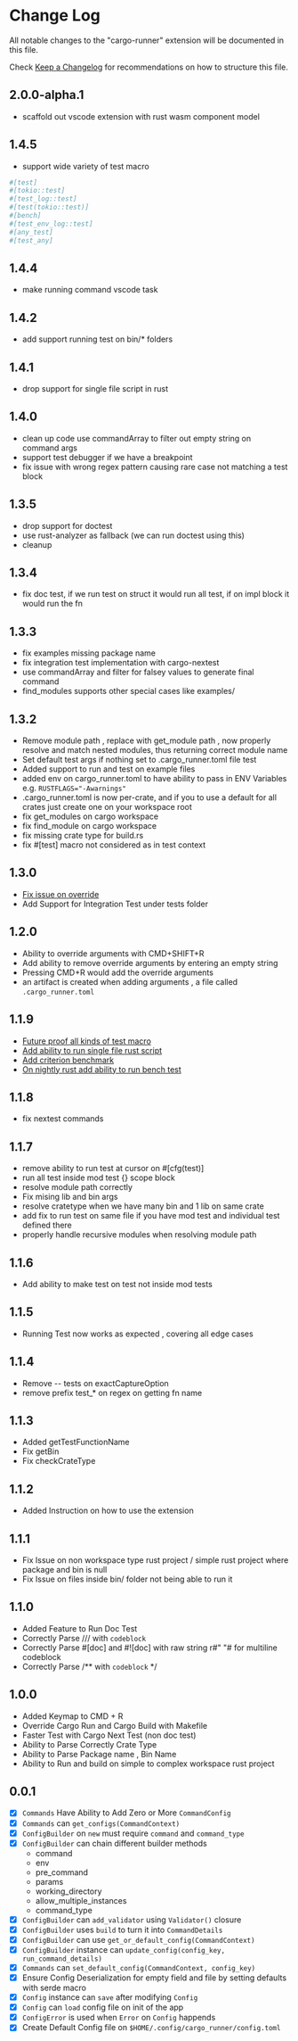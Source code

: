 # Change Log

All notable changes to the "cargo-runner" extension will be documented in this file.

Check [Keep a Changelog](http://keepachangelog.com/) for recommendations on how to structure this file.
## 2.0.0-alpha.1
- scaffold out vscode extension with rust wasm component model

## 1.4.5
- support wide variety of test macro

```sh
#[test]
#[tokio::test]
#[test_log::test]
#[test(tokio::test)]
#[bench]
#[test_env_log::test]
#[any_test]
#[test_any]
```
## 1.4.4
- make running command vscode task
## 1.4.2
- add support running test on bin/* folders
## 1.4.1
- drop support for single file script in rust
## 1.4.0
- clean up code use commandArray to filter out empty string on command args
- support test debugger if we have a breakpoint
- fix issue with wrong regex pattern causing rare case not matching a test block
## 1.3.5
- drop support for doctest
- use rust-analyzer as fallback (we can run doctest using this)
- cleanup
## 1.3.4
- fix doc test, if we run test on struct it would run all test, if on impl block it would run the fn
## 1.3.3
- fix examples missing package name
- fix integration test implementation with cargo-nextest
- use commandArray and filter for falsey values to generate final command
- find_modules supports other special cases like examples/

## 1.3.2
- Remove module path , replace with get_module path , now properly resolve and match nested modules, thus returning correct module name
- Set default test args if nothing set to .cargo_runner.toml file test
- Added support to run and test on example files
- added env on cargo_runner.toml to have ability to pass in ENV Variables e.g. `RUSTFLAGS="-Awarnings"`
- .cargo_runner.toml is now per-crate, and if you to use a default for all crates just create one on your workspace root
- fix get_modules on cargo workspace
- fix find_module on cargo workspace
- fix missing crate type for build.rs 
- fix #[test] macro not considered as in test context
## 1.3.0
- [Fix issue on override](https://github.com/codeitlikemiley/cargo-runner/issues/12)
- Add Support for Integration Test under tests folder 
## 1.2.0
- Ability to override arguments with CMD+SHIFT+R
- Add ability to remove override arguments by entering an empty string
- Pressing CMD+R would add the override arguments
- an artifact is created when adding arguments , a file called `.cargo_runner.toml`
## 1.1.9
- [Future proof all kinds of test macro](https://github.com/codeitlikemiley/cargo-runner/pull/6)
- [Add ability to run single file rust script](https://github.com/codeitlikemiley/cargo-runner/pull/7)
- [Add criterion benchmark](https://github.com/codeitlikemiley/cargo-runner/pull/9)
- [On nightly rust add ability to run bench test](https://github.com/codeitlikemiley/cargo-runner/pull/10)
## 1.1.8
- fix nextest commands
## 1.1.7
- remove ability to run test at cursor on #[cfg(test)]
- run all test inside mod test {} scope block
- resolve module path correctly
- Fix mising lib and bin args
- resolve cratetype when we have many bin and 1 lib on same crate
- add fix to run test on same file if you have mod test and individual test defined there
- properly handle recursive modules when resolving module path
## 1.1.6
- Add ability to make test on test not inside mod tests
## 1.1.5
- Running Test now works as expected , covering all edge cases
## 1.1.4
- Remove -- tests on exactCaptureOption
- remove prefix test_* on regex on getting fn name
## 1.1.3
- Added getTestFunctionName
- Fix getBin
- Fix checkCrateType 
## 1.1.2
- Added Instruction on how to use the extension

## 1.1.1
- Fix Issue on non workspace type rust project / simple rust project where package and bin is null
- Fix Issue on files inside bin/ folder not being able to run it

## 1.1.0
- Added Feature to Run Doc Test
- Correctly Parse /// with ```codeblock ```
- Correctly Parse #[doc] and #![doc] with raw string r#" "# for multiline codeblock
- Correctly Parse /** with ``` codeblock ``` */

## 1.0.0
-  Added Keymap to CMD + R
-  Override Cargo Run and Cargo Build with Makefile
-  Faster Test with Cargo Next Test (non doc test)
-  Ability to Parse Correctly Crate Type
-  Ability to Parse Package name , Bin Name
-  Ability to Run and build on simple to complex workspace rust project

## 0.0.1
- [X] `Commands` Have Ability to Add Zero or More `CommandConfig`
- [X] `Commands` can `get_configs(CommandContext)`
- [X] `ConfigBuilder` on `new` must require `command` and `command_type`
- [X] `ConfigBuilder` can chain different builder methods
  - command
  - env
  - pre_command
  - params
  - working_directory
  - allow_multiple_instances
  - command_type
- [X] `ConfigBuilder` can `add_validator` using  `Validator()` closure
- [X] `ConfigBuilder` uses `build` to turn it into `CommandDetails`
- [X] `ConfigBuilder` can use `get_or_default_config(CommandContext)`
- [X] `ConfigBuilder` instance can `update_config(config_key, run_command_details)`
- [X] `Commands` can `set_default_config(CommandContext, config_key)`
- [X] Ensure Config Deserialization for empty field and file by setting defaults with serde macro
- [X] `Config` instance can `save` after modifying `Config`
- [X] `Config` can `load` config file on init of the app
- [X] `ConfigError` is used when `Error` on `Config` happends
- [X] Create Default Config file on `$HOME/.config/cargo_runner/config.toml`